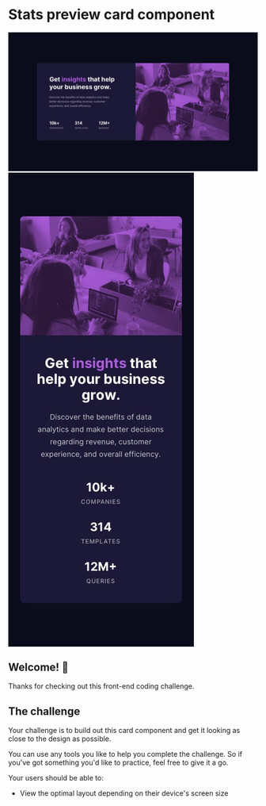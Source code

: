 # Stats preview card component

![Design preview for the Stats preview card component coding challenge](./design/desktop-design.jpg)
<img align="center" src="./design/mobile-design.jpg">


## Welcome! 👋

Thanks for checking out this front-end coding challenge.


## The challenge

Your challenge is to build out this card component and get it looking as close to the design as possible.

You can use any tools you like to help you complete the challenge. So if you've got something you'd like to practice, feel free to give it a go.

Your users should be able to:

- View the optimal layout depending on their device's screen size

